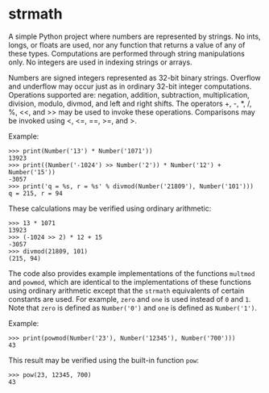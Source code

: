 # strmath

A simple Python project where numbers are represented by strings. No ints, longs, or floats are used, 
nor any function that returns a value of any of these types. Computations are performed through string 
manipulations only. No integers are used in indexing strings or arrays.

Numbers are signed integers represented as 32-bit binary strings. Overflow and underflow may occur just as
in ordinary 32-bit integer computations. Operations supported are: negation, addition, subtraction, multiplication,
division, modulo, divmod, and left and right shifts. The operators +, -, *, /, %, <<, and >> may be used to invoke 
these operations. Comparisons may be invoked using <, <=, ==, >=, and >.   

Example:
    
    >>> print(Number('13') * Number('1071'))
    13923
    >>> print((Number('-1024') >> Number('2')) * Number('12') + Number('15'))
    -3057
    >>> print('q = %s, r = %s' % divmod(Number('21809'), Number('101')))
    q = 215, r = 94

These calculations may be verified using ordinary arithmetic:

    >>> 13 * 1071
    13923
    >>> (-1024 >> 2) * 12 + 15
    -3057
    >>> divmod(21809, 101)
    (215, 94)

The code also provides example implementations of the functions `multmod` and `powmod`, which are identical to the 
implementations of these functions using ordinary arithmetic except that the `strmath` equivalents of certain 
constants are used. For example, `zero` and `one` is used instead of `0` and `1`. Note that `zero` is defined as
`Number('0')` and `one` is defined as `Number('1')`.

Example:

    >>> print(powmod(Number('23'), Number('12345'), Number('700')))
    43

This result may be verified using the built-in function `pow`:

    >>> pow(23, 12345, 700)
    43

